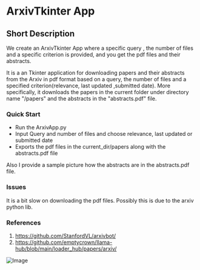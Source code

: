 
# **ArxivTkinter App** 
## **Short Description** 
We create an ArxivTkinter App where  a specific query , the number of files  and a specific criterion is provided, and you get the pdf files and their abstracts.

It is a  an Tkinter application for  downloading papers and their abstracts from the Arxiv  in pdf format based on a query, the number of files and a specified criterion(relevance, last updated ,submitted date). More specifically, it downloads the papers in the current  folder under  directory name "/papers" and  the abstracts in the "abstracts.pdf" file.

### **Quick Start**  
- Run the ArxivApp.py
- Input Query and number of files and choose relevance, last updated or submitted date
- Exports the  pdf files in the current_dir/papers  along with the abstracts.pdf file

Also I provide a sample picture  how the  abstracts are in the abstracts.pdf file.

### **Issues** 
It is a bit slow on downloading the pdf files. Possibly this is due to the arxiv python lib.
### **References**
1. https://github.com/StanfordVL/arxivbot/
2. https://github.com/emptycrown/llama-hub/blob/main/loader_hub/papers/arxiv/

![Image](https://user-images.githubusercontent.com/116643953/235475985-b85aaec6-9114-45af-abfa-1c25f8dcd348.png)

